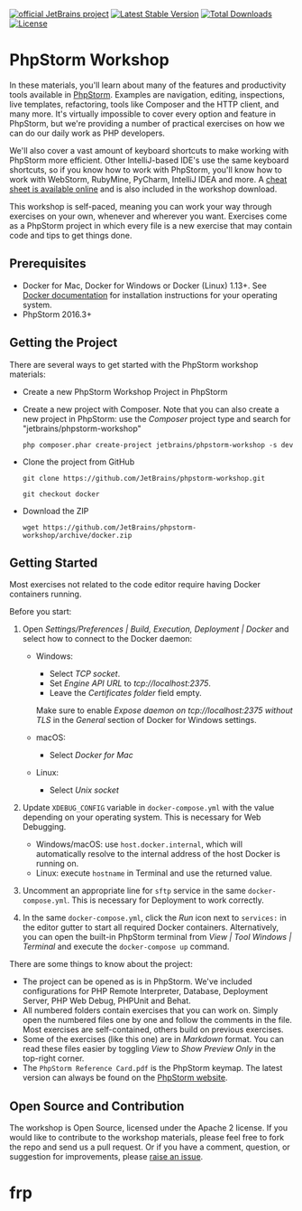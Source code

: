 [![official JetBrains project](http://jb.gg/badges/official.svg)](https://confluence.jetbrains.com/display/ALL/JetBrains+on+GitHub) [![Latest Stable Version](https://poser.pugx.org/jetbrains/phpstorm-workshop/v/stable.png)](https://packagist.org/packages/jetbrains/phpstorm-workshop) [![Total Downloads](https://poser.pugx.org/jetbrains/phpstorm-workshop/downloads.png)](https://packagist.org/packages/jetbrains/phpstorm-workshop) [![License](https://poser.pugx.org/jetbrains/phpstorm-workshop/license.png)](https://packagist.org/packages/jetbrains/phpstorm-workshop)

# PhpStorm Workshop

In these materials, you'll learn about many of the features and productivity tools available in [PhpStorm](http://www.jetbrains.com/phpstorm). Examples are navigation, editing, inspections, live templates, refactoring, tools like Composer and the HTTP client, and many more. It's virtually impossible to cover every option and feature in PhpStorm, but we're providing a number of practical exercises on how we can do our daily work as PHP developers.

We'll also cover a vast amount of keyboard shortcuts to make working with PhpStorm more efficient. Other IntelliJ-based IDE's use the same keyboard shortcuts, so if you know how to work with PhpStorm, you'll know how to work with WebStorm, RubyMine, PyCharm, IntelliJ IDEA and more. A [cheat sheet is available online](http://bit.ly/1Ni0XJ0) and is also included in the workshop download.

This workshop is self-paced, meaning you can work your way through exercises on your own, whenever and wherever you want. Exercises come as a PhpStorm project in which every file is a new exercise that may contain code and tips to get things done.

## Prerequisites

* Docker for Mac, Docker for Windows or Docker (Linux) 1.13+. See [Docker documentation](https://docs.docker.com/install/) for installation instructions for your operating system. 
* PhpStorm 2016.3+

## Getting the Project

There are several ways to get started with the PhpStorm workshop materials:

* Create a new PhpStorm Workshop Project in PhpStorm

* Create a new project with Composer. Note that you can also create a new project in PhpStorm: use the *Composer* project type and search for "jetbrains/phpstorm-workshop"

    `php composer.phar create-project jetbrains/phpstorm-workshop -s dev`

* Clone the project from GitHub

    `git clone https://github.com/JetBrains/phpstorm-workshop.git`
    
    `git checkout docker`

* Download the ZIP

    `wget https://github.com/JetBrains/phpstorm-workshop/archive/docker.zip`
    
## Getting Started

Most exercises not related to the code editor require having Docker containers running. 

Before you start:

1. Open *Settings/Preferences | Build, Execution, Deployment | Docker* and select how to connect to the Docker daemon:

    * Windows:  
        * Select *TCP socket*.
        * Set *Engine API URL* to *tcp://localhost:2375*.
        * Leave the *Certificates folder* field empty.
            
        Make sure to enable *Expose daemon on tcp://localhost:2375 without TLS* in the *General* section of Docker for Windows settings.
        
    * macOS: 
        
        * Select *Docker for Mac*
    
    * Linux:
        * Select *Unix socket*

2. Update `XDEBUG_CONFIG` variable in `docker-compose.yml` with the value depending on your operating system. This is necessary for Web Debugging.
    
    * Windows/macOS: use `host.docker.internal`, which will automatically resolve to the internal address of the host Docker is running on.
    * Linux: execute `hostname` in Terminal and use the returned value.

3. Uncomment an appropriate line for `sftp` service in the same `docker-compose.yml`. This is necessary for Deployment to work correctly.

4. In the same `docker-compose.yml`, click the *Run* icon next to `services:` in the editor gutter to start all required Docker containers. Alternatively, you can open the built-in PhpStorm terminal from *View | Tool Windows | Terminal* and execute the `docker-compose up` command.

There are some things to know about the project:

* The project can be opened as is in PhpStorm. We've included configurations for PHP Remote Interpreter, Database, Deployment Server, PHP Web Debug, PHPUnit and Behat.
* All numbered folders contain exercises that you can work on. Simply open the numbered files one by one and follow the comments in the file. Most exercises are self-contained, others build on previous exercises.
* Some of the exercises (like this one) are in *Markdown* format. You can read these files easier by toggling *View* to *Show Preview Only* in the top-right corner.
* The `PhpStorm Reference Card.pdf` is the PhpStorm keymap. The latest version can always be found on the [PhpStorm website](http://bit.ly/1Ni0XJ0).

## Open Source and Contribution
The workshop is Open Source, licensed under the Apache 2 license. If you would like to contribute to the workshop materials, please feel free to fork the repo and send us a pull request. Or if you have a comment, question, or suggestion for improvements, please [raise an issue](https://github.com/JetBrains/phpstorm-workshop/issues).
# frp
